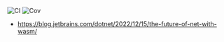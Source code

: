 ![CI](../../workflows/CI/badge.svg) ![Cov](../gh-pages/docs/badge_linecoverage.svg)

* https://blog.jetbrains.com/dotnet/2022/12/15/the-future-of-net-with-wasm/
